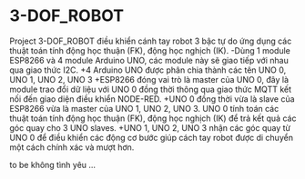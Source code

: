# 3-DOF_ROBOT

Project 3-DOF_ROBOT điều khiển cánh tay robot 3 bậc tự do ứng dụng các thuật toán tính động học thuận (FK), động học nghịch (IK).
-Dùng 1 module ESP8266 và 4 module Arduino UNO, các module này sẽ giao tiếp với nhau qua giao thức I2C. 
  +4 Arduino UNO được phân chia thành các tên UNO 0, UNO 1, UNO 2, UNO 3
  +ESP8266 đóng vai trò là master của UNO 0, đây là module trao đổi dữ liệu với UNO 0 đồng thời thông qua giao thức MQTT kết nối đến giao diện điều khiển NODE-RED.
  +UNO 0 đồng thời vừa là slave của ESP8266 vừa là master của UNO 1, UNO 2, UNO 3. UNO 0 tính toán các thuật toán tính động học thuận (FK), động học nghịch (IK) để trả kết quả các góc quay cho 3 UNO slaves.
  +UNO 1, UNO 2, UNO 3 nhận các góc quay từ UNO 0 để điều khiển các động cơ bước giúp cách tay robot được di chuyển một cách chính xác và mượt hơn.
 
to be không tình yêu ...
